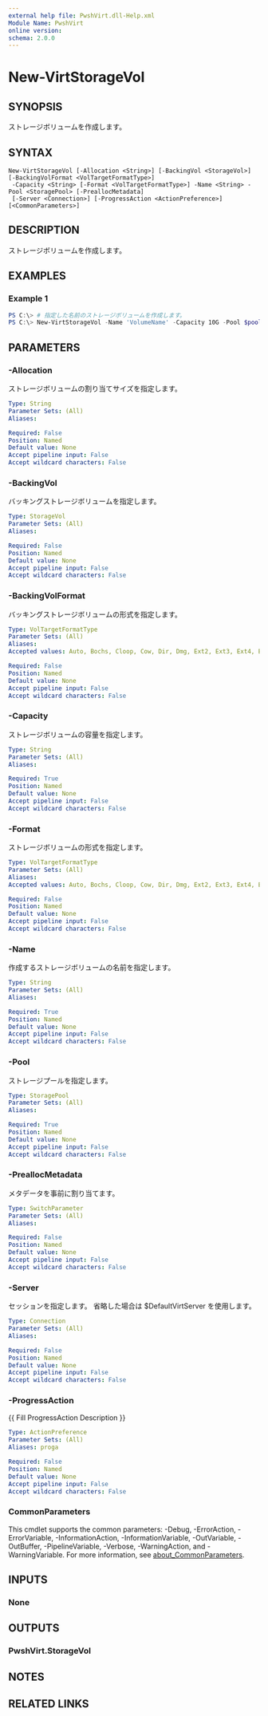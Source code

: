 ```yaml
---
external help file: PwshVirt.dll-Help.xml
Module Name: PwshVirt
online version:
schema: 2.0.0
---
```


# New-VirtStorageVol

## SYNOPSIS
ストレージボリュームを作成します。

## SYNTAX

```
New-VirtStorageVol [-Allocation <String>] [-BackingVol <StorageVol>] [-BackingVolFormat <VolTargetFormatType>]
 -Capacity <String> [-Format <VolTargetFormatType>] -Name <String> -Pool <StoragePool> [-PreallocMetadata]
 [-Server <Connection>] [-ProgressAction <ActionPreference>] [<CommonParameters>]
```

## DESCRIPTION
ストレージボリュームを作成します。

## EXAMPLES

### Example 1
```powershell
PS C:\> # 指定した名前のストレージボリュームを作成します。
PS C:\> New-VirtStorageVol -Name 'VolumeName' -Capacity 10G -Pool $pool
```

## PARAMETERS

### -Allocation
ストレージボリュームの割り当てサイズを指定します。

```yaml
Type: String
Parameter Sets: (All)
Aliases:

Required: False
Position: Named
Default value: None
Accept pipeline input: False
Accept wildcard characters: False
```

### -BackingVol
バッキングストレージボリュームを指定します。

```yaml
Type: StorageVol
Parameter Sets: (All)
Aliases:

Required: False
Position: Named
Default value: None
Accept pipeline input: False
Accept wildcard characters: False
```

### -BackingVolFormat
バッキングストレージボリュームの形式を指定します。

```yaml
Type: VolTargetFormatType
Parameter Sets: (All)
Aliases:
Accepted values: Auto, Bochs, Cloop, Cow, Dir, Dmg, Ext2, Ext3, Ext4, Extended, Fat, Fat16, Fat32, Gfs, Gfs2, HfsPlus, Iso, Iso9660, Linux, LinuxLvm, LinuxRaid, LinuxSwap, Luks, None, Ocfs2, Ploop, Qcow, Qcow2, Qed, Raw, Udf, Ufs, Unknown, Vdi, Vfat, Vhd, Vmdk, Vmfs, Vpc, Xfs

Required: False
Position: Named
Default value: None
Accept pipeline input: False
Accept wildcard characters: False
```

### -Capacity
ストレージボリュームの容量を指定します。

```yaml
Type: String
Parameter Sets: (All)
Aliases:

Required: True
Position: Named
Default value: None
Accept pipeline input: False
Accept wildcard characters: False
```

### -Format
ストレージボリュームの形式を指定します。

```yaml
Type: VolTargetFormatType
Parameter Sets: (All)
Aliases:
Accepted values: Auto, Bochs, Cloop, Cow, Dir, Dmg, Ext2, Ext3, Ext4, Extended, Fat, Fat16, Fat32, Gfs, Gfs2, HfsPlus, Iso, Iso9660, Linux, LinuxLvm, LinuxRaid, LinuxSwap, Luks, None, Ocfs2, Ploop, Qcow, Qcow2, Qed, Raw, Udf, Ufs, Unknown, Vdi, Vfat, Vhd, Vmdk, Vmfs, Vpc, Xfs

Required: False
Position: Named
Default value: None
Accept pipeline input: False
Accept wildcard characters: False
```

### -Name
作成するストレージボリュームの名前を指定します。

```yaml
Type: String
Parameter Sets: (All)
Aliases:

Required: True
Position: Named
Default value: None
Accept pipeline input: False
Accept wildcard characters: False
```

### -Pool
ストレージプールを指定します。

```yaml
Type: StoragePool
Parameter Sets: (All)
Aliases:

Required: True
Position: Named
Default value: None
Accept pipeline input: False
Accept wildcard characters: False
```

### -PreallocMetadata
メタデータを事前に割り当てます。

```yaml
Type: SwitchParameter
Parameter Sets: (All)
Aliases:

Required: False
Position: Named
Default value: None
Accept pipeline input: False
Accept wildcard characters: False
```

### -Server
セッションを指定します。
省略した場合は $DefaultVirtServer を使用します。

```yaml
Type: Connection
Parameter Sets: (All)
Aliases:

Required: False
Position: Named
Default value: None
Accept pipeline input: False
Accept wildcard characters: False
```

### -ProgressAction
{{ Fill ProgressAction Description }}

```yaml
Type: ActionPreference
Parameter Sets: (All)
Aliases: proga

Required: False
Position: Named
Default value: None
Accept pipeline input: False
Accept wildcard characters: False
```

### CommonParameters
This cmdlet supports the common parameters: -Debug, -ErrorAction, -ErrorVariable, -InformationAction, -InformationVariable, -OutVariable, -OutBuffer, -PipelineVariable, -Verbose, -WarningAction, and -WarningVariable. For more information, see [about_CommonParameters](http://go.microsoft.com/fwlink/?LinkID=113216).

## INPUTS

### None

## OUTPUTS

### PwshVirt.StorageVol

## NOTES

## RELATED LINKS
